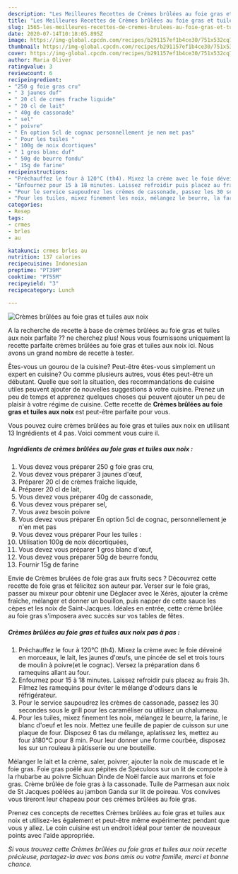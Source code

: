```yaml
---
description: "Les Meilleures Recettes de Crèmes brûlées au foie gras et tuiles aux noix"
title: "Les Meilleures Recettes de Crèmes brûlées au foie gras et tuiles aux noix"
slug: 1565-les-meilleures-recettes-de-cremes-brulees-au-foie-gras-et-tuiles-aux-noix
date: 2020-07-14T10:18:05.895Z
image: https://img-global.cpcdn.com/recipes/b291157ef1b4ce30/751x532cq70/cremes-brulees-au-foie-gras-et-tuiles-aux-noix-photo-principale-de-la-recette.jpg
thumbnail: https://img-global.cpcdn.com/recipes/b291157ef1b4ce30/751x532cq70/cremes-brulees-au-foie-gras-et-tuiles-aux-noix-photo-principale-de-la-recette.jpg
cover: https://img-global.cpcdn.com/recipes/b291157ef1b4ce30/751x532cq70/cremes-brulees-au-foie-gras-et-tuiles-aux-noix-photo-principale-de-la-recette.jpg
author: Maria Oliver
ratingvalue: 3
reviewcount: 6
recipeingredient:
- "250 g foie gras cru"
- " 3 jaunes duf"
- " 20 cl de crmes frache liquide"
- " 20 cl de lait"
- " 40g de cassonade"
- " sel"
- " poivre"
- " En option 5cl de cognac personnellement je nen met pas"
- " Pour les tuiles "
- " 100g de noix dcortiques"
- " 1 gros blanc duf"
- " 50g de beurre fondu"
- " 15g de farine"
recipeinstructions:
- "Préchauffez le four à 120°C (th4). Mixez la crème avec le foie déveiné en morceaux, le lait, les jaunes d&#39;œufs, une pincée de sel et trois tours de moulin à poivre(et le cognac). Versez la préparation dans 6 ramequins allant au four."
- "Enfournez pour 15 à 18 minutes. Laissez refroidir puis placez au frais 3h. Filmez les ramequins pour éviter le mélange d&#39;odeurs dans le réfrigérateur."
- "Pour le service saupoudrez les crèmes de cassonade, passez les 30 secondes sous le grill pour les caraméliser ou utilisez un chalumeau."
- "Pour les tuiles, mixez finement les noix, mélangez le beurre, la farine, le blanc d&#39;oeuf et les noix. Mettez une feuille de papier de cuisson sur une plaque de four. Disposez 6 tas du mélange, aplatissez les, mettez au four à180°C pour 8 min. Pour leur donner une forme courbée, disposez les sur un rouleau à pâtisserie ou une bouteille."
categories:
- Resep
tags:
- crmes
- brles
- au

katakunci: crmes brles au 
nutrition: 137 calories
recipecuisine: Indonesian
preptime: "PT39M"
cooktime: "PT55M"
recipeyield: "3"
recipecategory: Lunch

---
```



![Crèmes brûlées au foie gras et tuiles aux noix](https://img-global.cpcdn.com/recipes/b291157ef1b4ce30/751x532cq70/cremes-brulees-au-foie-gras-et-tuiles-aux-noix-photo-principale-de-la-recette.jpg)

A la recherche de recette à base de crèmes brûlées au foie gras et tuiles aux noix parfaite ?? ne cherchez plus! Nous vous fournissons uniquement la recette parfaite crèmes brûlées au foie gras et tuiles aux noix ici. Nous avons un grand nombre de recette à tester.

Êtes-vous un gourou de la cuisine? Peut-être êtes-vous simplement un expert en cuisine? Ou comme plusieurs autres, vous êtes peut-être un débutant. Quelle que soit la situation, des recommandations de cuisine utiles peuvent ajouter de nouvelles suggestions à votre cuisine. Prenez un peu de temps et apprenez quelques choses qui peuvent ajouter un peu de plaisir à votre régime de cuisine. Cette recette de <strong> Crèmes brûlées au foie gras et tuiles aux noix </strong> est peut-être parfaite pour vous.

<!--inarticleads1-->

Vous pouvez cuire crèmes brûlées au foie gras et tuiles aux noix en utilisant 13 Ingrédients et 4 pas. Voici comment vous cuire il.

##### Ingrédients de crèmes brûlées au foie gras et tuiles aux noix :

1. Vous devez vous préparer 250 g foie gras cru,
1. Vous devez vous préparer  3 jaunes d&#39;œuf,
1. Préparer  20 cl de crèmes fraîche liquide,
1. Préparer  20 cl de lait,
1. Vous devez vous préparer  40g de cassonade,
1. Vous devez vous préparer  sel,
1. Vous avez besoin  poivre
1. Vous devez vous préparer  En option 5cl de cognac, personnellement je n&#39;en met pas
1. Vous devez vous préparer  Pour les tuiles :
1. Utilisation  100g de noix décortiquées,
1. Vous devez vous préparer  1 gros blanc d&#39;œuf,
1. Vous devez vous préparer  50g de beurre fondu,
1. Fournir  15g de farine


Envie de Crèmes brulées de foie gras aux fruits secs ? Découvrez cette recette de foie gras et félicitez son auteur par. Verser sur le foie gras, passer au mixeur pour obtenir une Déglacer avec le Xérès, ajouter la crème fraîche, mélanger et donner un bouillon, puis napper de cette sauce les cèpes et les noix de Saint-Jacques. Idéales en entrée, cette crème brûlée au foie gras s&#39;imposera avec succès sur vos tables de fêtes. 

<!--inarticleads2-->

##### Crèmes brûlées au foie gras et tuiles aux noix pas à pas :

1. Préchauffez le four à 120°C (th4). Mixez la crème avec le foie déveiné en morceaux, le lait, les jaunes d&#39;œufs, une pincée de sel et trois tours de moulin à poivre(et le cognac). Versez la préparation dans 6 ramequins allant au four.
1. Enfournez pour 15 à 18 minutes. Laissez refroidir puis placez au frais 3h. Filmez les ramequins pour éviter le mélange d&#39;odeurs dans le réfrigérateur.
1. Pour le service saupoudrez les crèmes de cassonade, passez les 30 secondes sous le grill pour les caraméliser ou utilisez un chalumeau.
1. Pour les tuiles, mixez finement les noix, mélangez le beurre, la farine, le blanc d&#39;oeuf et les noix. Mettez une feuille de papier de cuisson sur une plaque de four. Disposez 6 tas du mélange, aplatissez les, mettez au four à180°C pour 8 min. Pour leur donner une forme courbée, disposez les sur un rouleau à pâtisserie ou une bouteille.


Mélanger le lait et la crème, saler, poivrer, ajouter la noix de muscade et le foie gras. Foie gras poêlé aux pépites de Spéculoos sur un lit de compote à la rhubarbe au poivre Sichuan Dinde de Noël farcie aux marrons et foie gras. Crème brûlée de foie gras à la cassonade. Tuile de Parmesan aux noix de St Jacques poêlées au jambon Ganda sur lit de poireau. Vos convives vous tireront leur chapeau pour ces crèmes brûlées au foie gras. 

<!--inarticleads1-->

<p>
Prenez ces concepts de recettes Crèmes brûlées au foie gras et tuiles aux noix et utilisez-les également et peut-être même expérimentez pendant que vous y allez. Le coin cuisine est un endroit idéal pour tenter de nouveaux points avec l'aide appropriée.
</p>

<p>
<i>Si vous trouvez cette Crèmes brûlées au foie gras et tuiles aux noix recette précieuse, partagez-la avec vos bons amis ou votre famille, merci et bonne chance.</i>
</p>
